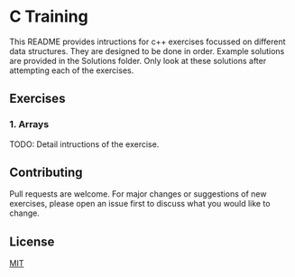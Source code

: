 # C Training

This README provides intructions for c++ exercises focussed on different data structures. They are designed to be done in order. Example solutions are provided in the Solutions folder. Only look at these solutions after attempting each of the exercises.

## Exercises
### 1. Arrays
TODO: Detail intructions of the exercise.

## Contributing
Pull requests are welcome. For major changes or suggestions of new exercises, please open an issue first to discuss what you would like to change.

## License
[MIT](https://choosealicense.com/licenses/mit/)